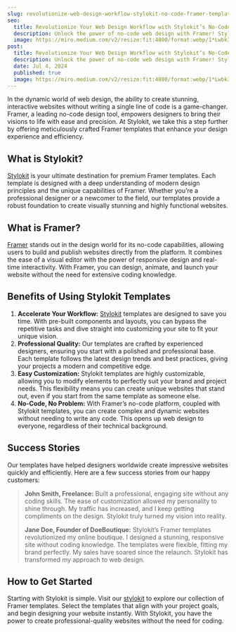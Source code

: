 ```yaml
---
slug: revolutionize-web-design-workflow-stylokit-no-code-framer-templates
seo:
  title: Revolutionize Your Web Design Workflow with Stylokit’s No-Code Framer Templates
  description: Unlock the power of no-code web design with Framer! Stylokit’s expertly crafted Framer templates enable designers to create stunning, interactive websites effortlessly. Elevate your design workflow today.
  image: https://miro.medium.com/v2/resize:fit:4800/format:webp/1*Lwbk3zcXU3S5NPiuY7alog.png
post:
  title: Revolutionize Your Web Design Workflow with Stylokit’s No-Code Framer Templates
  description: Unlock the power of no-code web design with Framer! Stylokit’s expertly crafted Framer templates enable designers to create stunning, interactive websites effortlessly. Elevate your design workflow today.
  date: Jul 4, 2024
  published: true
  image: https://miro.medium.com/v2/resize:fit:4800/format:webp/1*Lwbk3zcXU3S5NPiuY7alog.png
---
```


In the dynamic world of web design, the ability to create stunning, interactive websites without writing a single line of code is a game-changer. Framer, a leading no-code design tool, empowers designers to bring their visions to life with ease and precision. At Stylokit, we take this a step further by offering meticulously crafted Framer templates that enhance your design experience and efficiency.

## What is Stylokit?

[Stylokit](https://stylokit.com/) is your ultimate destination for premium Framer templates. Each template is designed with a deep understanding of modern design principles and the unique capabilities of Framer. Whether you’re a professional designer or a newcomer to the field, our templates provide a robust foundation to create visually stunning and highly functional websites.

## What is Framer?

[Framer](https://framer.com/) stands out in the design world for its no-code capabilities, allowing users to build and publish websites directly from the platform. It combines the ease of a visual editor with the power of responsive design and real-time interactivity. With Framer, you can design, animate, and launch your website without the need for extensive coding knowledge.

## Benefits of Using Stylokit Templates

1. **Accelerate Your Workflow:** [Stylokit](https://stylokit.com/) templates are designed to save you time. With pre-built components and layouts, you can bypass the repetitive tasks and dive straight into customizing your site to fit your unique vision.
2. **Professional Quality:** Our templates are crafted by experienced designers, ensuring you start with a polished and professional base. Each template follows the latest design trends and best practices, giving your projects a modern and competitive edge.
3. **Easy Customization:** Stylokit templates are highly customizable, allowing you to modify elements to perfectly suit your brand and project needs. This flexibility means you can create unique websites that stand out, even if you start from the same template as someone else.
4. **No-Code, No Problem:** With Framer’s no-code platform, coupled with Stylokit templates, you can create complex and dynamic websites without needing to write any code. This opens up web design to everyone, regardless of their technical background.

## Success Stories

Our templates have helped designers worldwide create impressive websites quickly and efficiently. Here are a few success stories from our happy customers:

> **John Smith, Freelance:** Built a professional, engaging site without any coding skills. The ease of customization allowed my personality to shine through. My traffic has increased, and I keep getting compliments on the design. Stylokit truly turned my vision into reality.
>
> **Jane Doe, Founder of DoeBoutique:** Stylokit’s Framer templates revolutionized my online boutique. I designed a stunning, responsive site without coding knowledge. The templates were flexible, fitting my brand perfectly. My sales have soared since the relaunch. Stylokit has transformed my approach to web design.

## How to Get Started

Starting with Stylokit is simple. Visit our [stylokit](https://stylokit.com/) to explore our collection of Framer templates. Select the templates that align with your project goals, and begin designing your website instantly. With Stylokit, you have the power to create professional-quality websites without the need for coding.
